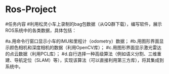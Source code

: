# Ros-Project
#任务内容
#利用松灵小车上录制的bag包数据（从QQ群下载），编写软件，展示ROS系统中的各类数据，具体包括：

#a.用命令行窗口显示小车的IMU和里程计（odometry）数据；
#b.用图形界面显示颜色相机和深度相机的数据（利用OpenCV库）；
#c.用图形界面显示激光雷达的点云数据（利用PCL库）；
#d.自行选择一种高级算法（例如语义分割、三维重建、导航定位（SLAM）等），实现该算法（可以直接利用第三方库），将其集成到系统中。
